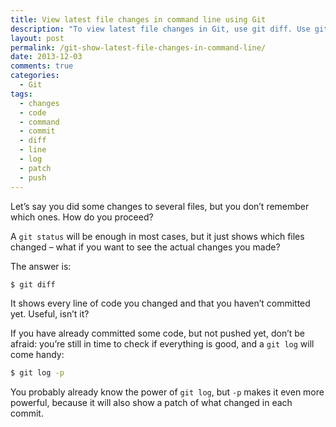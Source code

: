 ```yaml
---
title: View latest file changes in command line using Git
description: "To view latest file changes in Git, use git diff. Use git log -p if you want to see a patch of what changed in each commit."
layout: post
permalink: /git-show-latest-file-changes-in-command-line/
date: 2013-12-03
comments: true
categories:
  - Git
tags:
  - changes
  - code
  - command
  - commit
  - diff
  - line
  - log
  - patch
  - push
---
```


<p>
  Let&#8217;s say you did some changes to several files, but you don&#8217;t remember which ones. How do you proceed?
</p>

<p>
  A <code>git status</code> will be enough in most cases, but it just shows which files changed &#8211; what if you want to see the actual changes you made?
</p>

<p>
  The answer is:
</p>

``` bash
$ git diff
```

<p>
  It shows every line of code you changed and that you haven&#8217;t committed yet. Useful, isn&#8217;t it?
</p>

<p>
  If you have already committed some code, but not pushed yet, don&#8217;t be afraid: you&#8217;re still in time to check if everything is good, and a <code>git log</code> will come handy:
</p>

``` bash
$ git log -p
```

<p>
  You probably already know the power of <code>git log</code>, but <code>-p</code> makes it even more powerful, because it will also show a patch of what changed in each commit.
</p>
